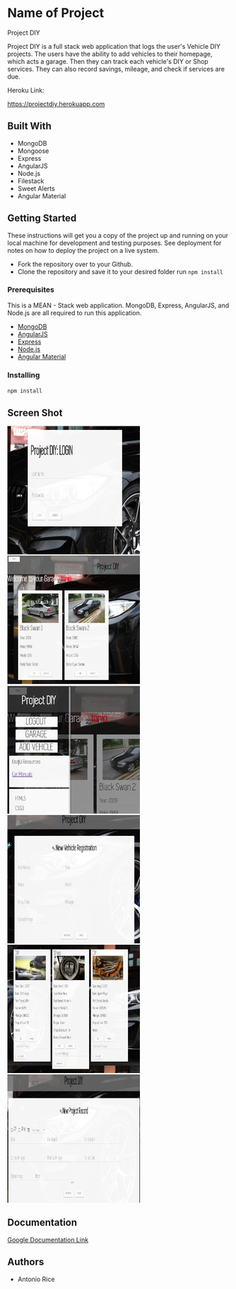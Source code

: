 # Name of Project
Project DIY

Project DIY is a full stack web application that logs the user's Vehicle DIY projects.
The users have the ability to add vehicles to their homepage, which acts a garage.
Then they can track each vehicle's DIY or Shop services. They can also record
savings, mileage, and check if services are due.

Heroku Link:

https://projectdiy.herokuapp.com

## Built With

- MongoDB
- Mongoose
- Express
- AngularJS
- Node.js
- Filestack
- Sweet Alerts
- Angular Material



## Getting Started

These instructions will get you a copy of the project up and running on your local machine for development and testing purposes. See deployment for notes on how to deploy the project on a live system.

- Fork the repository over to your Github.
- Clone the repository and save it to your desired folder
run `npm install`

### Prerequisites

This is a MEAN - Stack web application. MongoDB, Express, AngularJS, and Node.js are all required
to run this application.

- [MongoDB](https://www.mongodb.com/)
- [AngularJS](https://angularjs.org/)
- [Express](https://expressjs.com/)
- [Node.js](https://nodejs.org/en/)
- [Angular Material](https://material.angularjs.org/latest/)

### Installing

`npm install`

## Screen Shot

 <img src="screenshots/login_view.jpeg" height="290px" width ="300px"> <img src="screenshots/garage_view.jpeg" height="290px" width ="300px"> <img src="screenshots/side_menu_view.jpeg" height="290px" width ="300px">
 <img src="screenshots/new_vehicle_view.jpeg" height="290px" width ="300px"> <img src="screenshots/projects_view.jpeg" height="290px" width ="300px"> <img src="screenshots/new_project_view.jpeg" height="290px" width ="300px">

## Documentation

[Google Documentation Link](https://docs.google.com/document/d/19Qik4gpgihzM-OvwkqSkSr-2oSK5A4s0VAjW-kyix5o/edit?usp=sharing)


## Authors

* Antonio Rice
